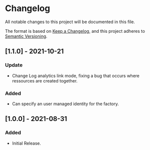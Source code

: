 # Changelog
All notable changes to this project will be documented in this file.

The format is based on [Keep a Changelog](https://keepachangelog.com/en/1.0.0/),
and this project adheres to [Semantic Versioning](https://semver.org/spec/v2.0.0.html).

## [1.1.0] - 2021-10-21
### Update
- Change Log analytics link mode, fixing a bug that occurs where ressources are created together.
### Added
- Can specify an user managed identity for the factory.
## [1.0.0] - 2021-08-31
### Added
- Initial Release.
